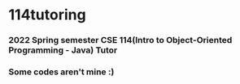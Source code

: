 # 114tutoring

### 2022 Spring semester CSE 114(Intro to Object-Oriented Programming - Java) Tutor
### Some codes aren't mine :)
